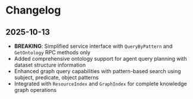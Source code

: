 # Changelog

## 2025-10-13

- **BREAKING**: Simplified service interface with `QueryByPattern` and
  `GetOntology` RPC methods only
- Added comprehensive ontology support for agent query planning with dataset
  structure information
- Enhanced graph query capabilities with pattern-based search using subject,
  predicate, object patterns
- Integrated with `ResourceIndex` and `GraphIndex` for complete knowledge graph
  operations

